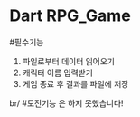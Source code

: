 # Dart RPG_Game
#필수기능
1. 파일로부터 데이터 읽어오기
2. 캐릭터 이름 입력받기
3. 게임 종료 후 결과를 파일에 저장

br/
#도전기능 은 하지 못했습니다!
